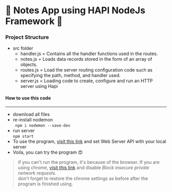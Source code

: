 # 🤩 Notes App using HAPI NodeJs Framework 🤩

### Project Structure

- src folder
  - handler.js = Contains all the handler functions used in the routes.
  - notes.js = Loads data records stored in the form of an array of objects.
  - routes.js = Load the server routing configuration code such as specifying the path, method, and handler used.
  - server.js = Loading code to create, configure and run an HTTP server using Hapi

#### How to use this code

---

- download all files
- re-install nodemon <br>` npm i nodemon --save-dev`
- run server <br> `npm start`
- To use the program, [visit this link](http://notesapp-v1.dicodingacademy.com/) and set Web Server API with your local server
- Voila, you can try the program 😍

> if you can't run the program, it's because of the browser. If you are using chrome, [visit this link](chrome://flags/#block-insecure-private-network-requests) and disable _Block insecure private network requests._ <br>
> don't forget to restore the chrome settings as before after the program is finished using.
